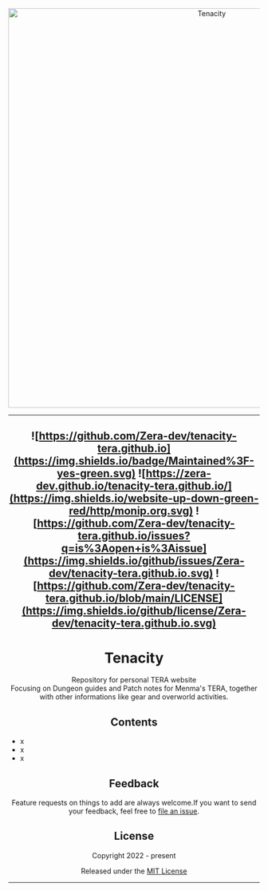 <div align="center">
  <img src="https://i.imgur.com/y1Ii9IP.png" width="800" alt="Tenacity">

  
----
![https://github.com/Zera-dev/tenacity-tera.github.io](https://img.shields.io/badge/Maintained%3F-yes-green.svg) 
![https://zera-dev.github.io/tenacity-tera.github.io/](https://img.shields.io/website-up-down-green-red/http/monip.org.svg)
![https://github.com/Zera-dev/tenacity-tera.github.io/issues?q=is%3Aopen+is%3Aissue](https://img.shields.io/github/issues/Zera-dev/tenacity-tera.github.io.svg)
![https://github.com/Zera-dev/tenacity-tera.github.io/blob/main/LICENSE](https://img.shields.io/github/license/Zera-dev/tenacity-tera.github.io.svg)
----
#  Tenacity
<p>Repository for personal TERA website<br>
Focusing on Dungeon guides and Patch notes for Menma's TERA, together with other informations like gear and overworld activities.</p>


## Contents

  <div align="left">
    
  - x
  - x
  - x
    
  </div> 

## Feedback  
Feature requests on things to add are always welcome.If you want to send your feedback, feel free to [file an issue](https://github.com/Zera-dev/tenacity-tera.github.io/issues/new).
  
  
  
## License

Copyright 2022 - present

Released under the [MIT License](LICENSE)
***

</div>
